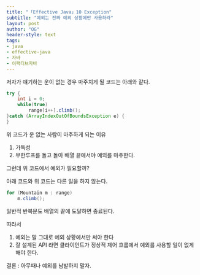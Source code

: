 ```yaml
---
title: "「Effective Java」10 Exception"
subtitle: "예외는 진짜 예외 상황에만 사용하라"
layout: post
author: "OG"
header-style: text
tags:
- java
- effective-java
- 자바
- 이팩티브자바
---
```



저자가 얘기하는 운이 없는 경우 마주치게 될 코드는 아래와 같다.

```java
try {
    int i = 0;
    while(true)
        range[i++].climb();
}catch (ArrayIndexOutOfBoundsException e) {
}
```

위 코드가 운 없는 사람이 마주하게 되는 이유

1. 가독성
2. 무한루프를 돌고 돌아 배열 끝에서야 예외를 마주한다.

그런데 위 코드에서 예외가 필요할까?

아래 코드와 위 코드는 다른 일을 하지 않는다.

```java
for (Mountain m : range)
    m.climb();
```

일반적 반복문도 배열의 끝에 도달하면 종료된다.

따라서

1. 예외는 말 그대로 예외 상황에서만 써야 한다
2. 잘 설계된 API 라면 클라이언트가 정상적 제어 흐름에서 예외를 사용할 일이 없게 해야 한다.

결론 : 아무때나 예외를 남발하지 말자.
